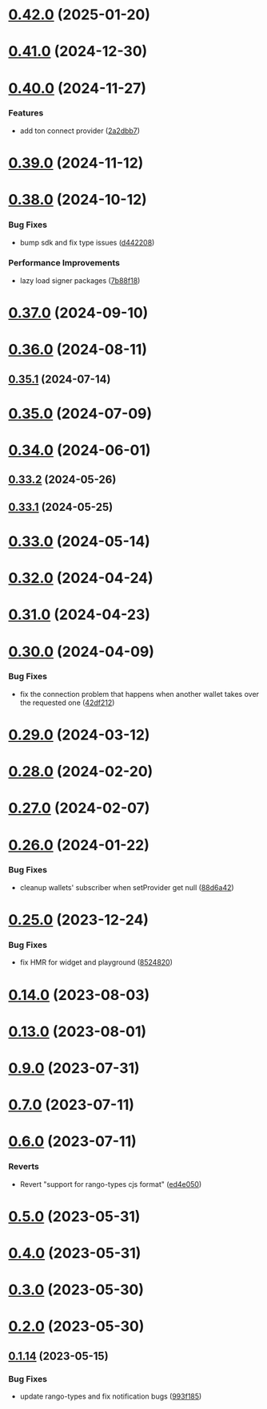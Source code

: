 # [0.42.0](https://github.com/rango-exchange/rango-client/compare/provider-frontier@0.41.0...provider-frontier@0.42.0) (2025-01-20)



# [0.41.0](https://github.com/rango-exchange/rango-client/compare/provider-frontier@0.40.0...provider-frontier@0.41.0) (2024-12-30)



# [0.40.0](https://github.com/rango-exchange/rango-client/compare/provider-frontier@0.39.0...provider-frontier@0.40.0) (2024-11-27)


### Features

* add ton connect provider ([2a2dbb7](https://github.com/rango-exchange/rango-client/commit/2a2dbb79022263f19446ced49d298e04d63f927f))



# [0.39.0](https://github.com/rango-exchange/rango-client/compare/provider-frontier@0.38.0...provider-frontier@0.39.0) (2024-11-12)



# [0.38.0](https://github.com/rango-exchange/rango-client/compare/provider-frontier@0.37.0...provider-frontier@0.38.0) (2024-10-12)


### Bug Fixes

* bump sdk and fix type issues ([d442208](https://github.com/rango-exchange/rango-client/commit/d4422083bf5dd27d5f509ce1db7f9560d05428c8))


### Performance Improvements

* lazy load signer packages ([7b88f18](https://github.com/rango-exchange/rango-client/commit/7b88f1834f7b29b4b81ab6c81a07bb88e8ccf55c))



# [0.37.0](https://github.com/rango-exchange/rango-client/compare/provider-frontier@0.36.0...provider-frontier@0.37.0) (2024-09-10)



# [0.36.0](https://github.com/rango-exchange/rango-client/compare/provider-frontier@0.35.1...provider-frontier@0.36.0) (2024-08-11)



## [0.35.1](https://github.com/rango-exchange/rango-client/compare/provider-frontier@0.35.0...provider-frontier@0.35.1) (2024-07-14)



# [0.35.0](https://github.com/rango-exchange/rango-client/compare/provider-frontier@0.33.2...provider-frontier@0.35.0) (2024-07-09)



# [0.34.0](https://github.com/rango-exchange/rango-client/compare/provider-frontier@0.33.2...provider-frontier@0.34.0) (2024-06-01)



## [0.33.2](https://github.com/rango-exchange/rango-client/compare/provider-frontier@0.33.1...provider-frontier@0.33.2) (2024-05-26)



## [0.33.1](https://github.com/rango-exchange/rango-client/compare/provider-frontier@0.33.0...provider-frontier@0.33.1) (2024-05-25)



# [0.33.0](https://github.com/rango-exchange/rango-client/compare/provider-frontier@0.32.0...provider-frontier@0.33.0) (2024-05-14)



# [0.32.0](https://github.com/rango-exchange/rango-client/compare/provider-frontier@0.31.0...provider-frontier@0.32.0) (2024-04-24)



# [0.31.0](https://github.com/rango-exchange/rango-client/compare/provider-frontier@0.30.0...provider-frontier@0.31.0) (2024-04-23)



# [0.30.0](https://github.com/rango-exchange/rango-client/compare/provider-frontier@0.29.0...provider-frontier@0.30.0) (2024-04-09)


### Bug Fixes

* fix the connection problem that happens when another wallet takes over the requested one ([42df212](https://github.com/rango-exchange/rango-client/commit/42df2120aadd84c95045b0bf76844c19305fb59a))



# [0.29.0](https://github.com/rango-exchange/rango-client/compare/provider-frontier@0.28.0...provider-frontier@0.29.0) (2024-03-12)



# [0.28.0](https://github.com/rango-exchange/rango-client/compare/provider-frontier@0.27.0...provider-frontier@0.28.0) (2024-02-20)



# [0.27.0](https://github.com/rango-exchange/rango-client/compare/provider-frontier@0.26.0...provider-frontier@0.27.0) (2024-02-07)



# [0.26.0](https://github.com/rango-exchange/rango-client/compare/provider-frontier@0.25.0...provider-frontier@0.26.0) (2024-01-22)


### Bug Fixes

* cleanup wallets' subscriber when setProvider get null ([88d6a42](https://github.com/rango-exchange/rango-client/commit/88d6a423c49b34b3d9ff567e22df36c3b009bb76))



# [0.25.0](https://github.com/rango-exchange/rango-client/compare/provider-frontier@0.23.0...provider-frontier@0.25.0) (2023-12-24)


### Bug Fixes

* fix HMR for widget and playground ([8524820](https://github.com/rango-exchange/rango-client/commit/8524820f10cf0b8921f3db0c4f620ff98daa4103))



# [0.14.0](https://github.com/rango-exchange/rango-client/compare/provider-frontier@0.13.0...provider-frontier@0.14.0) (2023-08-03)



# [0.13.0](https://github.com/rango-exchange/rango-client/compare/provider-frontier@0.12.0...provider-frontier@0.13.0) (2023-08-01)



# [0.9.0](https://github.com/rango-exchange/rango-client/compare/provider-frontier@0.8.0...provider-frontier@0.9.0) (2023-07-31)



# [0.7.0](https://github.com/rango-exchange/rango-client/compare/provider-frontier@0.6.0...provider-frontier@0.7.0) (2023-07-11)



# [0.6.0](https://github.com/rango-exchange/rango-client/compare/provider-frontier@0.5.0...provider-frontier@0.6.0) (2023-07-11)


### Reverts

* Revert "support for rango-types cjs format" ([ed4e050](https://github.com/rango-exchange/rango-client/commit/ed4e050bfc0dcde7aeffa6b0d73b02080a5721eb))



# [0.5.0](https://github.com/rango-exchange/rango-client/compare/provider-frontier@0.4.0...provider-frontier@0.5.0) (2023-05-31)



# [0.4.0](https://github.com/rango-exchange/rango-client/compare/provider-frontier@0.3.0...provider-frontier@0.4.0) (2023-05-31)



# [0.3.0](https://github.com/rango-exchange/rango-client/compare/provider-frontier@0.2.0...provider-frontier@0.3.0) (2023-05-30)



# [0.2.0](https://github.com/rango-exchange/rango-client/compare/provider-frontier@0.1.15...provider-frontier@0.2.0) (2023-05-30)



## [0.1.14](https://github.com/rango-exchange/rango-client/compare/provider-frontier@0.1.13...provider-frontier@0.1.14) (2023-05-15)


### Bug Fixes

* update rango-types and fix notification bugs ([993f185](https://github.com/rango-exchange/rango-client/commit/993f185e0b8c5e5e15a2c65ba2d85d1f9c8daa90))



